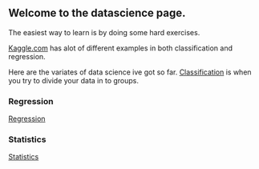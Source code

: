 <script src="https://cdnjs.cloudflare.com/ajax/libs/KaTeX/0.7.1/katex.min.js" integrity="sha384-/y1Nn9+QQAipbNQWU65krzJralCnuOasHncUFXGkdwntGeSvQicrYkiUBwsgUqc1" crossorigin="anonymous"></script>


## Welcome to the datascience page.

The easiest way to learn is by doing some hard exercises.

[Kaggle.com](https://kaggle.com) has alot of different examples in both classification and regression.

Here are the variates of data science ive got so far.
[Classification](classfication/) is when you try to divide your data in to groups.

### Regression
[Regression](regression/)<br/>



### Statistics
[Statistics](statistics/)
